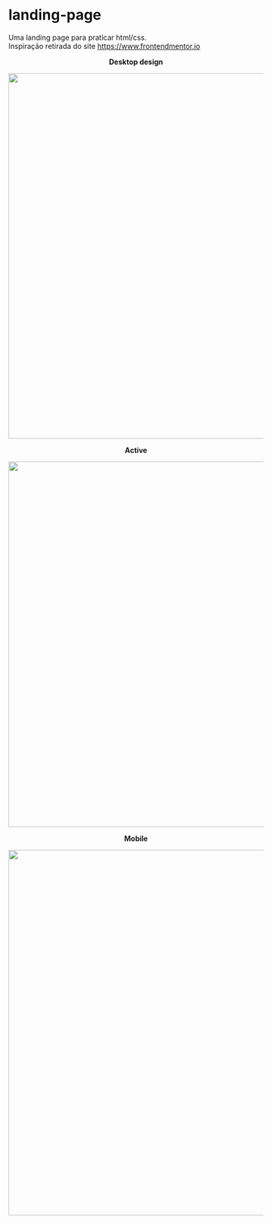 # landing-page
Uma landing page para praticar html/css. </br>
Inspiração retirada do site https://www.frontendmentor.io


<div align="center">
<p><b>Desktop design</b><p>
<img src="https://user-images.githubusercontent.com/86432951/171316733-46ba442f-824f-4cc3-952e-50ddefd60577.png" width="720px">

<p><b>Active</b><p>
<img src="https://user-images.githubusercontent.com/86432951/171319400-145511e9-c7cf-4bd9-a76e-4914eb7cec82.png" width="720px">

<p><b>Mobile</b><p>
<img src="https://user-images.githubusercontent.com/86432951/171320365-a17c1dbf-4aa9-45a1-a328-dd86e042471e.png" width="720px">
</div>
